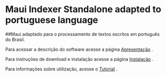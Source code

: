 # Maui Indexer Standalone adapted to portuguese language

##Maui adaptado para o processamento de textos escritos em português do Brasil.

Para acessar a descrição do software acesse a página [Apresentação](https://github.com/renatofcorrea/maui-pt/wiki/Apresentação) .


Para instruções de download e instalação acesse a página [Instalação](https://github.com/renatofcorrea/maui-pt/wiki/Download-e-Instala%C3%A7%C3%A3o) .

Para informações sobre utilização, acesse o [Tutorial](https://github.com/renatofcorrea/maui-pt/wiki/Tutorial) .
